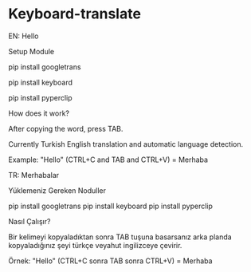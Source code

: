 # Keyboard-translate

EN:
Hello

Setup Module

pip install googletrans

pip install keyboard

pip install pyperclip

How does it work?

After copying the word, press TAB.

Currently Turkish English translation and automatic language detection.

Example: "Hello" (CTRL+C and TAB and CTRL+V) = Merhaba

TR:
Merhabalar

Yüklemeniz Gereken Noduller

pip install googletrans
pip install keyboard
pip install pyperclip

Nasıl Çalışır?

Bir kelimeyi kopyaladıktan sonra TAB tuşuna basarsanız arka planda kopyaladığınız şeyi türkçe veyahut ingilizceye çevirir.


Örnek: "Hello" (CTRL+C sonra TAB sonra CTRL+V) = Merhaba



